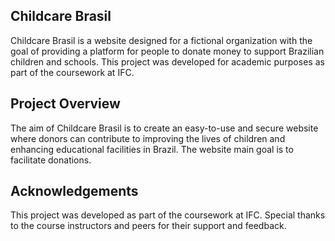 ## Childcare Brasil

Childcare Brasil is a website designed for a fictional organization with the goal of providing a platform for people to donate money to support Brazilian children and schools. This project was developed for academic purposes as part of the coursework at IFC.

## Project Overview

The aim of Childcare Brasil is to create an easy-to-use and secure website where donors can contribute to improving the lives of children and enhancing educational facilities in Brazil. The website main goal is to facilitate donations.


## Acknowledgements

This project was developed as part of the coursework at IFC.
Special thanks to the course instructors and peers for their support and feedback.

<!--# projeto-childcarebrasil

## 1
```
cd server
```

### 2
```
npm i
```

### 3
```
npx prisma generate
```
### 4
```
npm run start
```

### 5
```
cd ..
```

### 7
```
cd client
```

### 6
```
npm i
```

### 7
```
npm run serve
```

### Customize configuration
See [Configuration Reference](https://cli.vuejs.org/config/).
